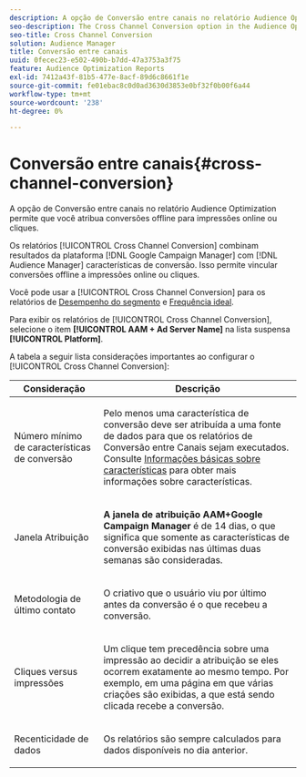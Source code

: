 ```yaml
---
description: A opção de Conversão entre canais no relatório Audience Optimization permite que você atribua conversões offline para impressões online ou cliques.
seo-description: The Cross Channel Conversion option in the Audience Optimization reports allows you to attribute offline conversions to served online impressions or clicks.
seo-title: Cross Channel Conversion
solution: Audience Manager
title: Conversão entre canais
uuid: 0fecec23-e502-490b-b7dd-47a3753a3f75
feature: Audience Optimization Reports
exl-id: 7412a43f-81b5-477e-8acf-89d6c8661f1e
source-git-commit: fe01ebac8c0d0ad3630d3853e0bf32f0b00f6a44
workflow-type: tm+mt
source-wordcount: '238'
ht-degree: 0%

---
```


# Conversão entre canais{#cross-channel-conversion}

A opção de Conversão entre canais no relatório Audience Optimization permite que você atribua conversões offline para impressões online ou cliques.

Os relatórios [!UICONTROL Cross Channel Conversion] combinam resultados da plataforma [!DNL Google Campaign Manager] com [!DNL Audience Manager] características de conversão. Isso permite vincular conversões offline a impressões online ou cliques.

Você pode usar a [!UICONTROL Cross Channel Conversion] para os relatórios de [Desempenho do segmento](../../../reporting/audience-optimization-reports/aor-advertisers/segment-performance.md) e [Frequência ideal](../../../reporting/audience-optimization-reports/aor-advertisers/optimal-frequency.md).

Para exibir os relatórios de [!UICONTROL Cross Channel Conversion], selecione o item **[!UICONTROL AAM + Ad Server Name]** na lista suspensa **[!UICONTROL Platform]**.

A tabela a seguir lista considerações importantes ao configurar o [!UICONTROL Cross Channel Conversion]:

<table id="table_62590B4AB7624B619EC9AA8FF89722C9"> 
 <thead> 
  <tr> 
   <th class="entry"> Consideração </th> 
   <th class="entry"> Descrição </th> 
  </tr> 
 </thead>
 <tbody> 
  <tr> 
   <td colname="col01"> <p>Número mínimo de características de conversão </p> </td> 
   <td colname="col1"> <p>Pelo menos uma característica de conversão deve ser atribuída a uma fonte de dados para que os relatórios de <span class="wintitle"> Conversão entre Canais</span> sejam executados. Consulte <a href="../../../features/traits/create-onboarded-rule-based-traits.md"> Informações básicas sobre características</a> para obter mais informações sobre características. </p> </td> 
  </tr>
  <tr> 
   <td> <p>Janela Atribuição </p> </td> 
   <td> <p> <b><span class="uicontrol"> A janela de atribuição AAM+Google Campaign Manager</span></b> é de 14 dias, o que significa que somente as características de conversão exibidas nas últimas duas semanas são consideradas. </p> </td> 
  </tr> 
  <tr> 
   <td> <p>Metodologia de último contato </p> </td> 
   <td> <p>O criativo que o usuário viu por último antes da conversão é o que recebeu a conversão. </p> </td> 
  </tr> 
  <tr> 
   <td> <p>Cliques versus impressões </p> </td> 
   <td> <p>Um clique tem precedência sobre uma impressão ao decidir a atribuição se eles ocorrem exatamente ao mesmo tempo. Por exemplo, em uma página em que várias criações são exibidas, a que está sendo clicada recebe a conversão. </p> </td> 
  </tr> 
  <tr> 
   <td> <p>Recenticidade de dados </p> </td> 
   <td> <p>Os relatórios são sempre calculados para dados disponíveis no dia anterior. </p> </td> 
  </tr> 
 </tbody> 
</table>
